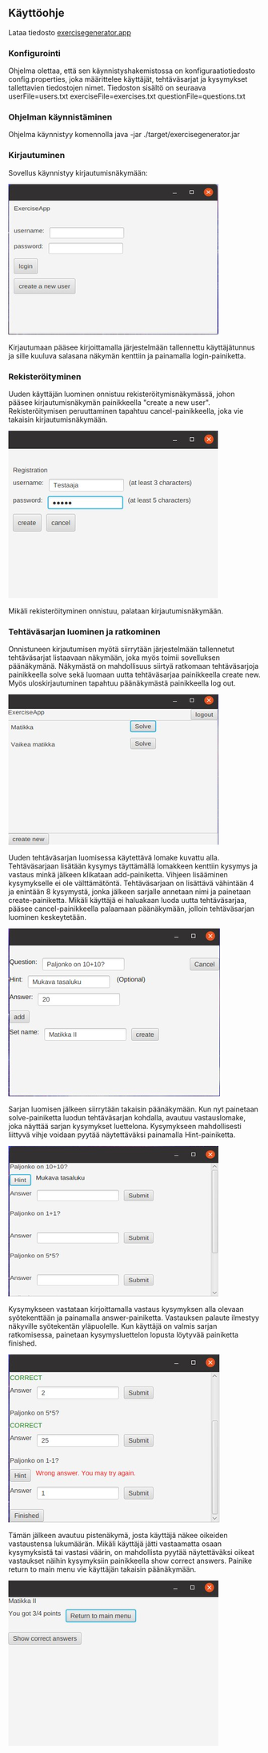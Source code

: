 ## Käyttöohje

Lataa tiedosto [exercisegenerator.app](https://github.com/nettivastaava/ot-harjoitustyo/releases/tag/viikko6)

### Konfigurointi

Ohjelma olettaa, että sen käynnistyshakemistossa on konfiguraatiotiedosto config.properties, joka määrittelee käyttäjät, tehtäväsarjat ja kysymykset tallettavien tiedostojen nimet. Tiedoston sisältö on seuraava
  userFile=users.txt
  exerciseFile=exercises.txt
  questionFile=questions.txt
  
### Ohjelman käynnistäminen

Ohjelma käynnistyy komennolla
  java -jar ./target/exercisegenerator.jar
  
### Kirjautuminen

Sovellus käynnistyy kirjautumisnäkymään:

![login](https://github.com/nettivastaava/ot-harjoitustyo/blob/master/Tehtavageneraattori/dokumentaatio/kuvat/login.jpg)

Kirjautumaan pääsee kirjoittamalla järjestelmään tallennettu käyttäjätunnus ja sille kuuluva salasana näkymän kenttiin ja painamalla login-painiketta.

### Rekisteröityminen

Uuden käyttäjän luominen onnistuu rekisteröitymisnäkymässä, johon pääsee kirjautumisnäkymän painikkeella "create a new user". Rekisteröitymisen peruuttaminen tapahtuu cancel-painikkeella, joka vie takaisin kirjautumisnäkymään.

![register](https://github.com/nettivastaava/ot-harjoitustyo/blob/master/Tehtavageneraattori/dokumentaatio/kuvat/register.jpg)

Mikäli rekisteröityminen onnistuu, palataan kirjautumisnäkymään.

### Tehtäväsarjan luominen ja ratkominen

Onnistuneen kirjautumisen myötä siirrytään järjestelmään tallennetut tehtäväsarjat listaavaan näkymään, joka myös toimii sovelluksen päänäkymänä. Näkymästä on mahdollisuus siirtyä ratkomaan tehtäväsarjoja painikkeella solve sekä luomaan uutta tehtäväsarjaa painikkeella create new. Myös uloskirjautuminen tapahtuu päänäkymästä painikkeella log out.

![main](https://github.com/nettivastaava/ot-harjoitustyo/blob/master/Tehtavageneraattori/dokumentaatio/kuvat/main.jpg)

Uuden tehtäväsarjan luomisessa käytettävä lomake kuvattu alla. Tehtäväsarjaan lisätään kysymys täyttämällä lomakkeen kenttiin kysymys ja vastaus minkä jälkeen klikataan add-painiketta. Vihjeen lisääminen kysymykselle ei ole välttämätöntä. Tehtäväsarjaan on lisättävä vähintään 4 ja enintään 8 kysymystä, jonka jälkeen sarjalle annetaan nimi ja painetaan create-painiketta. Mikäli käyttäjä ei haluakaan luoda uutta tehtäväsarjaa, pääsee cancel-painikkeella palaamaan päänäkymään, jolloin tehtäväsarjan luominen keskeytetään.

![createEx](https://github.com/nettivastaava/ot-harjoitustyo/blob/master/Tehtavageneraattori/dokumentaatio/kuvat/createEx.jpg)

Sarjan luomisen jälkeen siirrytään takaisin päänäkymään. Kun nyt painetaan solve-painiketta luodun tehtäväsarjan kohdalla, avautuu vastauslomake, joka näyttää sarjan kysymykset luettelona. Kysymykseen mahdollisesti liittyvä vihje voidaan pyytää näytettäväksi painamalla Hint-painiketta.

![solvingEx1](https://github.com/nettivastaava/ot-harjoitustyo/blob/master/Tehtavageneraattori/dokumentaatio/kuvat/solving1.jpg)

Kysymykseen vastataan kirjoittamalla vastaus kysymyksen alla olevaan syötekenttään ja painamalla answer-painiketta. Vastauksen palaute ilmestyy näkyville syötekentän yläpuolelle. Kun käyttäjä on valmis sarjan ratkomisessa, painetaan kysymysluettelon lopusta löytyvää painiketta finished.

![solvingEx2](https://github.com/nettivastaava/ot-harjoitustyo/blob/master/Tehtavageneraattori/dokumentaatio/kuvat/solving2.jpg)

Tämän jälkeen avautuu pistenäkymä, josta käyttäjä näkee oikeiden vastaustensa lukumäärän. Mikäli käyttäjä jätti vastaamatta osaan kysymyksistä tai vastasi väärin, on mahdollista pyytää näytettäväksi oikeat vastaukset näihin kysymyksiin painikkeella show correct answers. Painike return to main menu vie käyttäjän takaisin päänäkymään.

![finished](https://github.com/nettivastaava/ot-harjoitustyo/blob/master/Tehtavageneraattori/dokumentaatio/kuvat/finished1.jpg)


